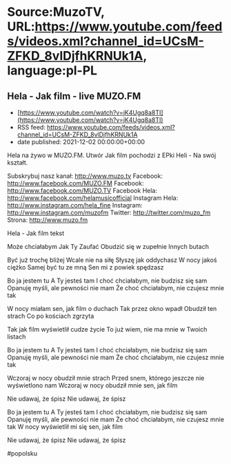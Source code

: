 # Source:MuzoTV, URL:https://www.youtube.com/feeds/videos.xml?channel_id=UCsM-ZFKD_8vlDjfhKRNUk1A, language:pl-PL

## Hela - Jak film - live MUZO.FM
 - [https://www.youtube.com/watch?v=jK4Ugq8a8TI](https://www.youtube.com/watch?v=jK4Ugq8a8TI)
 - RSS feed: https://www.youtube.com/feeds/videos.xml?channel_id=UCsM-ZFKD_8vlDjfhKRNUk1A
 - date published: 2021-12-02 00:00:00+00:00

Hela na żywo w MUZO.FM. Utwór Jak film pochodzi z EPki Heli - Na swój kształt. 

Subskrybuj nasz kanał: http://www.muzo.tv
Facebook: http://www.facebook.com/MUZO.FM
Facebook: http://www.facebook.com/MUZO.TV
Facebook Hela: http://www.facebook.com/helamusicofficial
Instagram Hela: http://www.instagram.com/hela_fine
Instagram: http://www.instagram.com/muzofm
Twitter: http://twitter.com/muzo_fm
Strona: http://www.muzo.fm


Hela - Jak film tekst 

Może chciałabym
Jak Ty
Zaufać
Obudzić się w zupełnie
Innych butach

Być już trochę bliżej
Wcale nie na siłę
Słyszę jak oddychasz
W nocy jakoś ciężko
Samej być tu ze mną
Sen mi z powiek spędzasz

Bo ja jestem tu
A Ty jesteś tam
I choć chciałabym, nie budzisz się sam
Opanuję myśli, ale pewności nie mam
Że choć chciałabym, nie czujesz mnie tak

W nocy miałam sen, jak film 
o duchach
Tak przez okno wpadł
Obudził ten strach
Co po kościach zgrzyta

Tak jak film wyświetlił cudze życie
To już wiem, nie ma mnie w Twoich listach

Bo ja jestem tu
A Ty jesteś tam
I choć chciałabym, nie budzisz się sam
Opanuję myśli, ale pewności nie mam
Że choć chciałabym, nie czujesz mnie tak

Wczoraj w nocy obudził mnie strach
Przed snem, którego jeszcze nie wyświetlono nam
Wczoraj w nocy obudził mnie sen, jak film

Nie udawaj, że śpisz
Nie udawaj, że śpisz

Bo ja jestem tu
A Ty jesteś tam
I choć chciałabym, nie budzisz się sam
Opanuję myśli, ale pewności nie mam
Że choć chciałabym, nie czujesz mnie tak
W nocy wyświetlił mi się sen, jak film

Nie udawaj, że śpisz
Nie udawaj, że śpisz 

#popolsku

